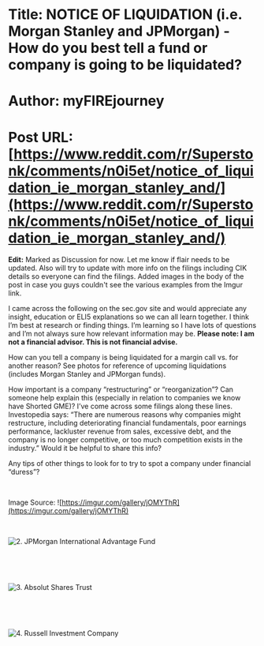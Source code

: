 # Title: NOTICE OF LIQUIDATION (i.e. Morgan Stanley and JPMorgan) - How do you best tell a fund or company is going to be liquidated?
# Author: myFIREjourney
# Post URL: [https://www.reddit.com/r/Superstonk/comments/n0i5et/notice_of_liquidation_ie_morgan_stanley_and/](https://www.reddit.com/r/Superstonk/comments/n0i5et/notice_of_liquidation_ie_morgan_stanley_and/)


**Edit:** Marked as Discussion for now. Let me know if flair needs to be updated. Also will try to update with more info on the filings including CIK details so everyone can find the filings. Added images in the body of the post in case you guys couldn't see the various examples from the Imgur link.

I came across the following on the sec.gov site and would appreciate any insight, education or ELI5 explanations so we can all learn together. I think I’m best at research or finding things. I’m learning so I have lots of questions and I’m not always sure how relevant information may be. **Please note: I am not a financial advisor. This is not financial advise.**

How can you tell a company is being liquidated for a margin call vs. for another reason? See photos for reference of upcoming liquidations (includes Morgan Stanley and JPMorgan funds).

How important is a company “restructuring” or “reorganization”? Can someone help explain this (especially in relation to companies we know have Shorted GME)? I’ve come across some filings along these lines. Investopedia says: “There are numerous reasons why companies might restructure, including deteriorating financial fundamentals, poor earnings performance, lackluster revenue from sales, excessive debt, and the company is no longer competitive, or too much competition exists in the industry.” Would it be helpful to share this info?

Any tips of other things to look for to try to spot a company under financial “duress”?

&#x200B;

Image Source: ![https://imgur.com/gallery/jOMYThR](https://imgur.com/gallery/jOMYThR)

&#x200B;

![2. JPMorgan International Advantage Fund](https://preview.redd.it/bsf2hajw2yv61.png?width=828&format=png&auto=webp&s=c090a642df938a455bd8e603d1e6cc70cd7f9cfe)

&#x200B;

&#x200B;

![3. Absolut Shares Trust](https://preview.redd.it/it3tksk13yv61.png?width=828&format=png&auto=webp&s=39192ca3cee7cfbc91510248057d67e82889108d)

&#x200B;

&#x200B;

![4. Russell Investment Company](https://preview.redd.it/blzrd7w63yv61.png?width=828&format=png&auto=webp&s=e75f814d645d37d0209a4851ba07de65d534fbb6)